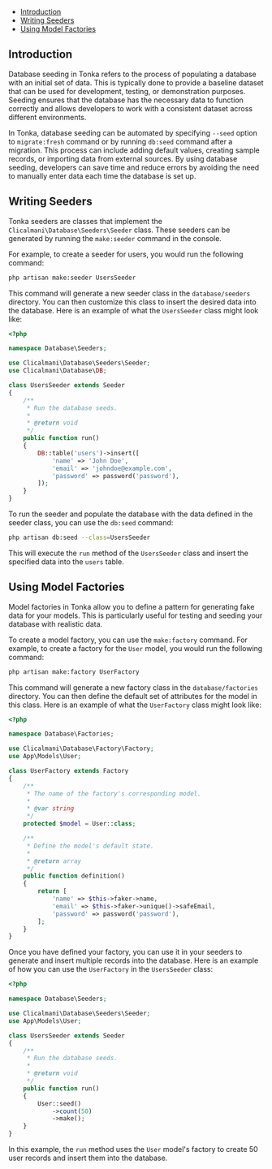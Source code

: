 - [Introduction](seeding?id=introduction)
- [Writing Seeders](seeding?id=writing-seeders)
- [Using Model Factories](seeding?id=using-model-factories)

## Introduction

Database seeding in Tonka refers to the process of populating a database with an initial set of data. This is typically done to provide a baseline dataset that can be used for development, testing, or demonstration purposes. Seeding ensures that the database has the necessary data to function correctly and allows developers to work with a consistent dataset across different environments.

In Tonka, database seeding can be automated by specifying `--seed` option to `migrate:fresh` command or by running `db:seed` command after a migration. This process can include adding default values, creating sample records, or importing data from external sources. By using database seeding, developers can save time and reduce errors by avoiding the need to manually enter data each time the database is set up.

## Writing Seeders

Tonka seeders are classes that implement the `Clicalmani\Database\Seeders\Seeder` class. These seeders can be generated by running the `make:seeder` command in the console.

For example, to create a seeder for users, you would run the following command:

```bash
php artisan make:seeder UsersSeeder
```

This command will generate a new seeder class in the `database/seeders` directory. You can then customize this class to insert the desired data into the database. Here is an example of what the `UsersSeeder` class might look like:

```php
<?php

namespace Database\Seeders;

use Clicalmani\Database\Seeders\Seeder;
use Clicalmani\Database\DB;

class UsersSeeder extends Seeder
{
    /**
     * Run the database seeds.
     *
     * @return void
     */
    public function run()
    {
        DB::table('users')->insert([
            'name' => 'John Doe',
            'email' => 'johndoe@example.com',
            'password' => password('password'),
        ]);
    }
}
```

To run the seeder and populate the database with the data defined in the seeder class, you can use the `db:seed` command:

```bash
php artisan db:seed --class=UsersSeeder
```

This will execute the `run` method of the `UsersSeeder` class and insert the specified data into the `users` table.

## Using Model Factories

Model factories in Tonka allow you to define a pattern for generating fake data for your models. This is particularly useful for testing and seeding your database with realistic data.

To create a model factory, you can use the `make:factory` command. For example, to create a factory for the `User` model, you would run the following command:

```bash
php artisan make:factory UserFactory
```

This command will generate a new factory class in the `database/factories` directory. You can then define the default set of attributes for the model in this class. Here is an example of what the `UserFactory` class might look like:

```php
<?php

namespace Database\Factories;

use Clicalmani\Database\Factory\Factory;
use App\Models\User;

class UserFactory extends Factory
{
    /**
     * The name of the factory's corresponding model.
     *
     * @var string
     */
    protected $model = User::class;

    /**
     * Define the model's default state.
     *
     * @return array
     */
    public function definition()
    {
        return [
            'name' => $this->faker->name,
            'email' => $this->faker->unique()->safeEmail,
            'password' => password('password'),
        ];
    }
}
```

Once you have defined your factory, you can use it in your seeders to generate and insert multiple records into the database. Here is an example of how you can use the `UserFactory` in the `UsersSeeder` class:

```php
<?php

namespace Database\Seeders;

use Clicalmani\Database\Seeders\Seeder;
use App\Models\User;

class UsersSeeder extends Seeder
{
    /**
     * Run the database seeds.
     *
     * @return void
     */
    public function run()
    {
        User::seed()
            ->count(50)
            ->make();
    }
}
```

In this example, the `run` method uses the `User` model's factory to create 50 user records and insert them into the database.
